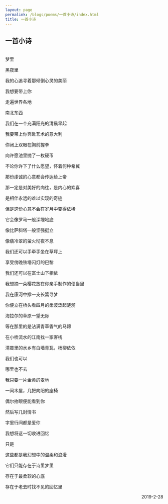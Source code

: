 ```yaml
---
layout: page
permalink: /blogs/poems/一首小诗/index.html
title: 一首小诗
---
```


## 一首小诗
<br>
梦里

黑夜里

我的心追寻着那倾倒心灵的美丽

我想要带上你

走遍世界各地

南北东西

我们在一个充满阳光的清晨早起

我要带上你奔赴艺术的意大利

你闭上双眼在胸前握拳

向许愿池里抛了一枚硬币

不论你许下了什么愿望，怀着何种希冀

那份虔诚的心意都会传达给上帝

那一定是对美好的向往，是内心的欢喜

是相伴永远的难以实现的奇迹

但是这份心意不会在岁月中变得依稀

它会像罗马一般深埋地底

像比萨斜塔一般坚强挺立

像翡冷翠的萤火彻夜不息

我们还可以手牵手坐在草坪上

享受傍晚铁塔闪灯的巴黎

我们还可以在富士山下相依

我想摘一朵樱花放在你亲手制作的便当里

我在康河中撑一支长篙寻梦

你便立在桥头看四月的柔波泛起涟漪

海拉尔的草原一望无际

等在那里的是沾满青草香气的马蹄

在小桥流水的江南找一家客栈

清晨里的水乡有白墙青瓦，杨柳依依

我们也可以

哪里也不去

我只要一片金黄的麦地

一间木屋，几把向阳的座椅

偶尔抬眼便能看到你

然后写几封情书

字里行间都是爱你

我想将这一切收进回忆

只是

这些都是我幻想中的温柔和浪漫

它们只能存在于诗里梦里

存在于最柔软的心底

存在于老去时找不见的回忆里

<p align="right">2019-2-28</p>
